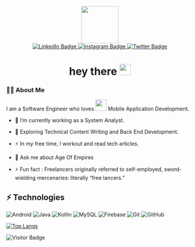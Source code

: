 <!--
**ayiaware/ayiaware** is a ✨ _special_ ✨ repository because its `README.md` (this file) appears on your GitHub profile.

Here are some ideas to get you started:

- 🔭 I’m currently working on ...
- 🌱 I’m currently learning ...
- 👯 I’m looking to collaborate on ...
- 🤔 I’m looking for help with ...
- 💬 Ask me about ...
- 📫 How to reach me: ...
- 😄 Pronouns: ...
- ⚡ Fun fact: ...
-->

<div id="header" align="center">
  <img src="https://media.giphy.com/media/gjrYDwbjnK8x36xZIO/giphy.gif" width="100"/>
</div>

<div id="badges" align="center">
  <a href="https://www.linkedin.com/in/ayialink/">
    <img src="https://img.shields.io/badge/LinkedIn-blue?style=for-the-badge&logo=linkedin&logoColor=white" alt="LinkedIn Badge"/>
  </a>
  <a href="https://www.instagram.com/ayiaware/">
    <img src="https://img.shields.io/badge/Instagram-red?style=for-the-badge&logo=instagram&logoColor=white" alt="Instagram Badge"/>
  </a>
  <a href="https://twitter.com/ayiaware">
    <img src="https://img.shields.io/badge/Twitter-blue?style=for-the-badge&logo=twitter&logoColor=white" alt="Twitter Badge"/>
  </a>

</div>


<h1 align="center">
  hey there
  <img src="https://media.giphy.com/media/hvRJCLFzcasrR4ia7z/giphy.gif" width="30px"/>
</h1>


### :man_technologist: About Me

I am a Software Engineer who loves <img src="https://media.giphy.com/media/WUlplcMpOCEmTGBtBW/giphy.gif" width="30"> Mobile Application Development.

- :telescope: I’m currently working as a System Analyst.

- :seedling: Exploring Technical Content Writing and Back End Development.

- :zap: In my free time, I workout and read tech articles. 

- 💬 Ask me about Age Of Empires
 
- ⚡ Fun fact : Freelancers originally referred to self-employed, sword-wielding mercenaries: literally “free lancers.”


## ⚡ Technologies

![Android](https://img.shields.io/badge/-Android-430098?style=flat-square&android)
![Java](https://img.shields.io/badge/-java-E34A86?style=flat-square&logo=java)
![Kotlin](https://img.shields.io/badge/-Kotlin-430098?style=flat-square&kotlin)
![MySQL](https://img.shields.io/badge/-MySQL-black?style=flat-square&logo=mysql)
![Firebase](https://img.shields.io/badge/-Firebase-430098?style=flat-square&kotlin)
![Git](https://img.shields.io/badge/-Git-black?style=flat-square&logo=git)
![GitHub](https://img.shields.io/badge/-GitHub-181717?style=flat-square&logo=github)


[![Top Langs](https://github-readme-stats.vercel.app/api/top-langs/?username=ayiaware&layout=compact&theme=vision-friendly-dark)](https://github.com/anuraghazra/github-readme-stats)

![Visitor Badge](https://visitor-badge.laobi.icu/badge?page_id=ayiaware.ayiaware)
